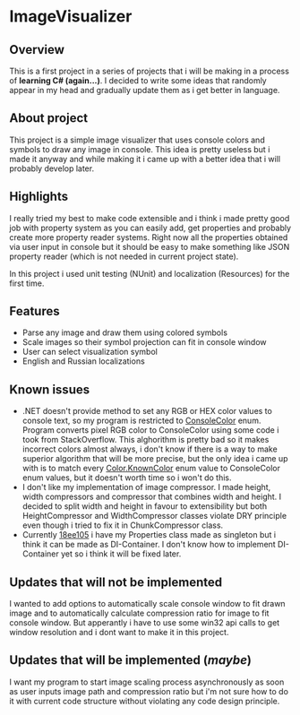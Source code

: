 # ImageVisualizer

## Overview
This is a first project in a series of projects that i will be making in a process of **learning C# (again...)**. I decided to write some ideas that randomly appear in my head and gradually update them as i get better in language.

## About project
This project is a simple image visualizer that uses console colors and symbols to draw any image in console. This idea is pretty useless but i made it anyway and while making it i came up with a better idea that i will probably develop later. 

## Highlights
I really tried my best to make code extensible and i think i made pretty good job with property system as you can easily add, get properties and probably create more property reader systems. Right now all the properties obtained via user input in console but it should be easy to make something like JSON property reader (which is not needed in current project state).

In this project i used unit testing (NUnit) and localization (Resources) for the first time.

## Features
- Parse any image and draw them using colored symbols
- Scale images so their symbol projection can fit in console window
- User can select visualization symbol
- English and Russian localizations

## Known issues
- .NET doesn't provide method to set any RGB or HEX color values to console text, so my program is restricted to [ConsoleColor](https://learn.microsoft.com/ru-ru/dotnet/api/system.consolecolor?view=net-7.0) enum. Program converts pixel RGB color to ConsoleColor using some code i took from StackOverflow. This alghorithm is pretty bad so it makes incorrect colors almost always, i don't know if there is a way to make superior algorithm that will be more precise, but the only idea i came up with is to match every [Color.KnownColor](https://learn.microsoft.com/ru-ru/dotnet/api/system.drawing.knowncolor?view=net-7.0) enum value to ConsoleColor enum values, but it doesn't worth time so i won't do this.
- I don't like my implementation of image compressor. I made height, width compressors and compressor that combines width and height. I decided to split width and height in favour to extensibility but both HeightCompressor and WidthCompressor classes violate DRY principle even though i tried to fix it in ChunkCompressor class.
- Currently [18ee105](https://github.com/Wyne10/ImageVisualizer/commit/18ee105) i have my Properties class made as singleton but i think it can be made as DI-Container. I don't know how to implement DI-Container yet so i think it will be fixed later.

## Updates that will not be implemented
I wanted to add options to automatically scale console window to fit drawn image and to automatically calculate compression ratio for image to fit console window. But apperantly i have to use some win32 api calls to get window resolution and i dont want to make it in this project.

## Updates that will be implemented (_maybe_)
I want my program to start image scaling process asynchronously as soon as user inputs image path and compression ratio but i'm not sure how to do it with current code structure without violating any code design principle.


